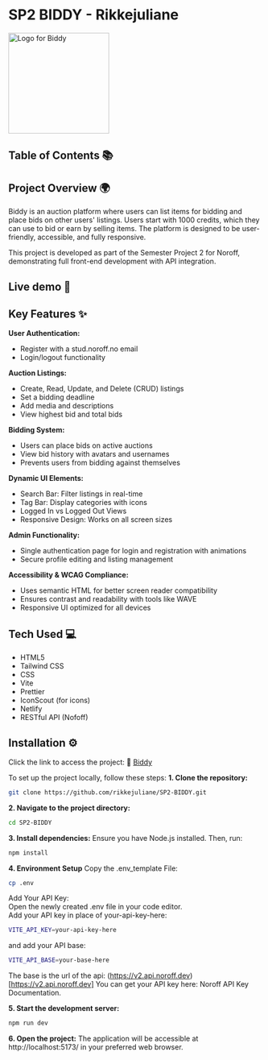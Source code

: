 # SP2 BIDDY - Rikkejuliane  
<img src="https://github.com/user-attachments/assets/ce8c56d8-4e2b-49e8-8c0e-43a505886284" alt="Logo for Biddy" width="200px">  

## Table of Contents 📚  

## Project Overview 🌍   
Biddy is an auction platform where users can list items for bidding and place bids on other users' listings. Users start with 1000 credits, which they can use to bid or earn by selling items. The platform is designed to be user-friendly, accessible, and fully responsive.  

This project is developed as part of the Semester Project 2 for Noroff, demonstrating full front-end development with API integration.  

## Live demo 🎥    

## Key Features ✨    
**User Authentication:**  
* Register with a stud.noroff.no email  
* Login/logout functionality  

**Auction Listings:** 
* Create, Read, Update, and Delete (CRUD) listings  
* Set a bidding deadline
* Add media and descriptions  
* View highest bid and total bids 

**Bidding System:**  
* Users can place bids on active auctions
* View bid history with avatars and usernames
* Prevents users from bidding against themselves

**Dynamic UI Elements:**  
* Search Bar: Filter listings in real-time
* Tag Bar: Display categories with icons
* Logged In vs Logged Out Views
* Responsive Design: Works on all screen sizes

**Admin Functionality:**
* Single authentication page for login and registration with animations
* Secure profile editing and listing management

**Accessibility & WCAG Compliance:**  
* Uses semantic HTML for better screen reader compatibility
* Ensures contrast and readability with tools like WAVE
* Responsive UI optimized for all devices

## Tech Used 💻 
* HTML5
* Tailwind CSS
* CSS
* Vite
* Prettier
* IconScout (for icons)
* Netlify
* RESTful API (Nofoff)

## Installation ⚙️
Click the link to access the project: 🔗 [Biddy](https://biddy-sp2.netlify.app/)

To set up the project locally, follow these steps:
**1. Clone the repository:**
```bash
git clone https://github.com/rikkejuliane/SP2-BIDDY.git
```

**2. Navigate to the project directory:** 
```bash
cd SP2-BIDDY
```

**3. Install dependencies:**
Ensure you have Node.js installed. Then, run:
```bash
npm install
```

**4. Environment Setup**
Copy the .env_template File:
```bash
cp .env
```

Add Your API Key:  
Open the newly created .env file in your code editor.  
Add your API key in place of your-api-key-here:  
```bash
VITE_API_KEY=your-api-key-here
```

and add your API base:
```bash
VITE_API_BASE=your-base-here
```

The base is the url of the api: (https://v2.api.noroff.dev)[https://v2.api.noroff.dev] 
You can get your API key here: Noroff API Key Documentation.  

**5. Start the development server:**
```bash
npm run dev
```

**6. Open the project:**
The application will be accessible at http://localhost:5173/ in your preferred web browser.

